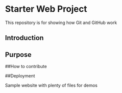 # Starter Web Project

This repository is for showing how Git and GitHub work

## Introduction 

## Purpose

##How to contribute

##Deployment

Sample website with plenty of files for demos